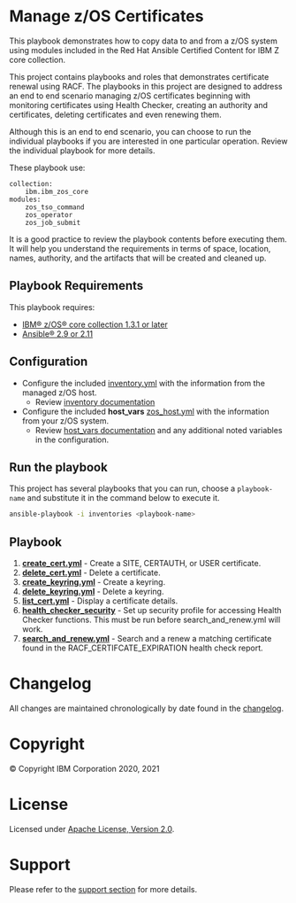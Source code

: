 # Manage z/OS Certificates

This playbook demonstrates how to copy data to and from a z/OS system using modules included in the Red Hat Ansible Certified Content for IBM Z core collection.

This project contains playbooks and roles that demonstrates certificate renewal
using RACF. The playbooks in this project are designed to address an end to end
scenario managing z/OS certificates beginning with monitoring certificates using
Health Checker, creating an authority and certificates, deleting certificates
and even renewing them.

Although this is an end to end scenario, you can choose to run the individual
playbooks if you are interested in one particular operation. Review the individual
playbook for more details.

These playbook use:

    collection:
        ibm.ibm_zos_core
    modules:
        zos_tso_command
        zos_operator
        zos_job_submit

It is a good practice to review the playbook contents before executing them.
It will help you understand the requirements in terms of space, location, names,
authority, and the artifacts that will be created and cleaned up.

## Playbook Requirements
This playbook requires:

- [IBM® z/OS® core collection 1.3.1 or later](https://galaxy.ansible.com/ibm/ibm_zos_core)
- [Ansible® 2.9 or 2.11](https://docs.ansible.com/ansible/latest/installation_guide/intro_installation.html)

## Configuration
- Configure the included [inventory.yml](inventories/inventory.yml) with the
  information from the managed z/OS host.
  - Review [inventory documentation](../docs/share/zos_core/configure_inventory.md)
- Configure the included **host_vars** [zos_host.yml](inventories/host_vars/zos_host.yml)
  with the information from your z/OS system.
  - Review [host_vars documentation](../../docs/share/zos_core/configure_host_vars.md)
    and any additional noted variables in the configuration.

## Run the playbook
This project has several playbooks that you can run, choose a `playbook-name`
and substitute it in the command below to execute it.

```bash
ansible-playbook -i inventories <playbook-name>
```

## Playbook
1. [**create_cert.yml**](create_CERTAUTH_cert.yml) - Create a SITE, CERTAUTH, or USER certificate.
2. [**delete_cert.yml**](delete_cert.yml) - Delete a certificate.
3. [**create_keyring.yml**](create_keyring.yml) - Create a keyring.
4. [**delete_keyring.yml**](delete_keyring.yml) - Delete a keyring.
5. [**list_cert.yml**](list_cert.yml) - Display a certificate details.
6. [**health_checker_security**](health_checker_security.yml) - Set up security profile for accessing Health Checker functions. This must be run before search_and_renew.yml will work.
7. [**search_and_renew.yml**](search_and_renew.yml) - Search and a renew a matching certificate found in the RACF_CERTIFCATE_EXPIRATION health check report.

# Changelog
All changes are maintained chronologically by date found in the
[changelog](changelog.yml).

# Copyright
© Copyright IBM Corporation 2020, 2021

# License
Licensed under [Apache License,
Version 2.0](https://opensource.org/licenses/Apache-2.0).

# Support
Please refer to the [support section](../../../README.md#support) for more
details.
